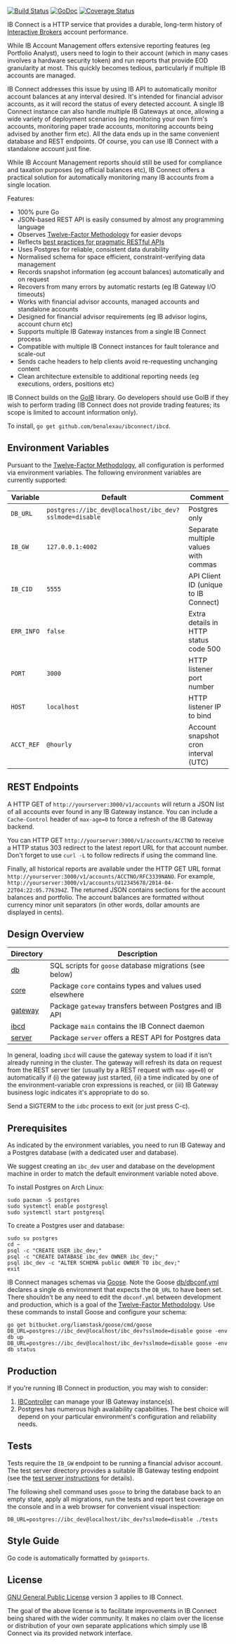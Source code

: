 [![Build Status](https://drone.io/github.com/benalexau/ibconnect/status.png)](https://drone.io/github.com/benalexau/ibconnect/latest)
[![GoDoc](https://godoc.org/github.com/benalexau/ibconnect/server?status.png)](https://godoc.org/github.com/benalexau/ibconnect/server)
[![Coverage Status](https://coveralls.io/repos/benalexau/ibconnect/badge.png?branch=master)](https://coveralls.io/r/benalexau/ibconnect?branch=master)

IB Connect is a HTTP service that provides a durable, long-term history of
[Interactive Brokers](https://www.interactivebrokers.com) account performance.

While IB Account Management offers extensive reporting features (eg Portfolio
Analyst), users need to login to their account (which in many cases involves a
hardware security token) and run reports that provide EOD granularity at most.
This quickly becomes tedious, particularly if multiple IB accounts are managed.

IB Connect addresses this issue by using IB API to automatically monitor account
balances at any interval desired. It's intended for financial advisor accounts,
as it will record the status of every detected account. A single IB Connect
instance can also handle multiple IB Gateways at once, allowing a wide variety
of deployment scenarios (eg monitoring your own firm's accounts, monitoring
paper trade accounts, monitoring accounts being advised by another firm etc).
All the data ends up in the same convenient database and REST endpoints. Of
course, you can use IB Connect with a standalone account just fine.

While IB Account Management reports should still be used for compliance and
taxation purposes (eg official balances etc), IB Connect offers a practical
solution for automatically monitoring many IB accounts from a single location.

Features:

* 100% pure Go
* JSON-based REST API is easily consumed by almost any programming language
* Observes [Twelve-Factor Methodology](http://12factor.net/) for easier devops
* Reflects [best practices for pragmatic RESTful APIs](http://www.vinaysahni.com/best-practices-for-a-pragmatic-restful-api)
* Uses Postgres for reliable, consistent data durability
* Normalised schema for space efficient, constraint-verifying data management
* Records snapshot information (eg account balances) automatically and on request
* Recovers from many errors by automatic restarts (eg IB Gateway I/O timeouts)
* Works with financial advisor accounts, managed accounts and standalone accounts
* Designed for financial advisor requirements (eg IB advisor logins, account churn etc)
* Supports multiple IB Gateway instances from a single IB Connect process
* Compatible with multiple IB Connect instances for fault tolerance and scale-out
* Sends cache headers to help clients avoid re-requesting unchanging content
* Clean architecture extensible to additional reporting needs (eg executions, orders, positions etc)

IB Connect builds on the [GoIB](https://github.com/gofinance/ib) library. Go
developers should use GoIB if they wish to perform trading (IB Connect does not
provide trading features; its scope is limited to account information only).

To install, ``go get github.com/benalexau/ibconnect/ibcd``.

Environment Variables
---------------------
Pursuant to the [Twelve-Factor Methodology](http://12factor.net/), all
configuration is performed via environment variables. The following environment
variables are currently supported:

| Variable     | Default                | Comment                              |
| ------------ | ---------------------- | ------------------------------------ |
| ``DB_URL``   | ``postgres://ibc_dev@localhost/ibc_dev?sslmode=disable``|Postgres only|
| ``IB_GW``    | ``127.0.0.1:4002``     | Separate multiple values with commas |
| ``IB_CID``   | ``5555``               | API Client ID (unique to IB Connect) |
| ``ERR_INFO`` | ``false``              | Extra details in HTTP status code 500|
| ``PORT``     | ``3000``               | HTTP listener port number            |
| ``HOST``     | ``localhost``          | HTTP listener IP to bind             |
| ``ACCT_REF`` | ``@hourly``            | Account snapshot cron interval (UTC) |

REST Endpoints
--------------

A HTTP GET of ``http://yourserver:3000/v1/accounts`` will return a JSON list of
all accounts ever found in any IB Gateway instance. You can include a
``Cache-Control`` header of ``max-age=0`` to force a refresh of the IB Gateway
backend.

You can HTTP GET ``http://yourserver:3000/v1/accounts/ACCTNO`` to receive a
HTTP status 303 redirect to the latest report URL for that account number. Don't
forget to use ``curl -L`` to follow redirects if using the command line.

Finally, all historical reports are available under the HTTP GET URL format
``http://yourserver:3000/v1/accounts/ACCTNO/RFC3339NANO``. For example,
``http://yourserver:3000/v1/accounts/U12345678/2014-04-22T04:22:05.776394Z``.
The returned JSON contains sections for the account balances and portfolio. 
The account balances are formatted without currency minor unit separators (in
other words, dollar amounts are displayed in cents).

Design Overview
---------------

| Directory           | Description                                               |
| ------------------- | --------------------------------------------------------- |
| [db](db/)           | SQL scripts for ``goose`` database migrations (see below) |
| [core](core/)       | Package ``core`` contains types and values used elsewhere |
| [gateway](gateway/) | Package ``gateway`` transfers between Postgres and IB API |
| [ibcd](ibcd/)       | Package ``main`` contains the IB Connect daemon           |
| [server](server/)   | Package ``server`` offers a REST API for Postgres data    |

In general, loading ``ibcd`` will cause the gateway system to load if it isn't
already running in the cluster. The gateway will refresh its data on request
from the REST server tier (usually by a REST request with ``max-age=0``) or
automatically if (i) the gateway just started, (ii) a time indicated by one of
the environment-variable cron expressions is reached, or (iii) IB Gateway
business logic indicates it's appropriate to do so.

Send a SIGTERM to the ``idbc`` process to exit (or just press C-c).

Prerequisites
-------------
As indicated by the environment variables, you need to run IB Gateway and a
Postgres database (with a dedicated user and database).

We suggest creating an ``ibc_dev`` user and database on the development
machine in order to match the default environment variable noted above.

To install Postgres on Arch Linux:

```
sudo pacman -S postgres
sudo systemctl enable postgresql
sudo systemctl start postgresql
```

To create a Postgres user and database:

```
sudo su postgres
cd ~
psql -c "CREATE USER ibc_dev;"
psql -c "CREATE DATABASE ibc_dev OWNER ibc_dev;"
psql ibc_dev -c "ALTER SCHEMA public OWNER TO ibc_dev;"
exit
```

IB Connect manages schemas via [Goose](https://bitbucket.org/liamstask/goose).
Note the Goose [db/dbconf.yml](db/dbconf.yml) declares a single ``db`` environment
that expects the ``DB_URL`` to have been set. There shouldn't be any need to
edit the ``dbconf.yml`` between development and production, which is a goal of
the [Twelve-Factor Methodology](http://12factor.net/). Use these commands to
install Goose and configure your schema:

```
go get bitbucket.org/liamstask/goose/cmd/goose
DB_URL=postgres://ibc_dev@localhost/ibc_dev?sslmode=disable goose -env db up
DB_URL=postgres://ibc_dev@localhost/ibc_dev?sslmode=disable goose -env db status
```

Production
----------
If you're running IB Connect in production, you may wish to consider:

1. [IBController](http://sourceforge.net/projects/ibcontroller/) can manage your
   IB Gateway instance(s).
2. Postgres has numerous high availability capabilities. The best choice will
   depend on your particular environment's configuration and reliability needs.

Tests
-----
Tests require the ``IB_GW`` endpoint to be running a financial advisor account.
The test server directory provides a suitable IB Gateway testing endpoint (see
the [test server instructions](testserver/README.md) for details).

The following shell command uses ``goose`` to bring the database back to an
empty state, apply all migrations, run the tests and report test coverage
on the console and in a web browser for convenient visual inspection:

``DB_URL=postgres://ibc_dev@localhost/ibc_dev?sslmode=disable ./tests``

Style Guide
-----------
Go code is automatically formatted by ```goimports```.

License
-------
[GNU General Public License](http://www.gnu.org/licenses/gpl.html) version 3
applies to IB Connect.

The goal of the above license is to facilitate improvements in IB Connect being
shared with the wider community. It makes no claim over the license or
distribution of your own separate applications which simply use IB Connect via
its provided network interface.
